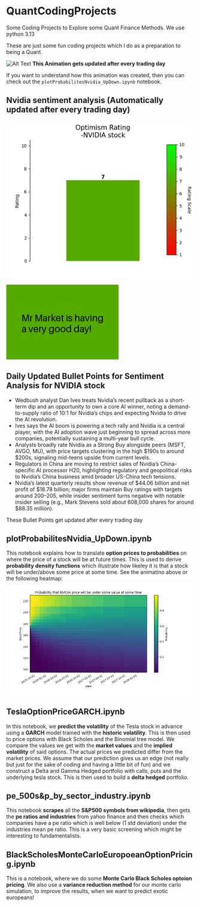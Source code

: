 # QuantCodingProjects
Some Coding Projects to Explore some Quant Finance Methods.
We use python 3.13

These are just some fun coding projects which I do as a preparation to being a Quant.

![Alt Text](./animations/probPriceUnder.gif)
**This Animation gets updated after every trading day**

If you want to understand how this animation was created, then you can check out the `plotProbabilitesNvidia_UpDown.ipynb` notebook.

## Nvidia sentiment analysis (Automatically updated after every trading day)
![image](./pictures/ratingPlot.png)

![image](./pictures/textRating.png)

## Daily Updated Bullet Points for Sentiment Analysis for NVIDIA stock
<!-- BulletPointStart -->
- Wedbush analyst Dan Ives treats Nvidia’s recent pullback as a short-term dip and an opportunity to own a core AI winner, noting a demand-to-supply ratio of 10:1 for Nvidia’s chips and expecting Nvidia to drive the AI revolution.
- Ives says the AI boom is powering a tech rally and Nvidia is a central player, with the AI adoption wave just beginning to spread across more companies, potentially sustaining a multi-year bull cycle.
- Analysts broadly rate Nvidia as a Strong Buy alongside peers (MSFT, AVGO, MU), with price targets clustering in the high $190s to around $200s, signaling mid-teens upside from current levels.
- Regulators in China are moving to restrict sales of Nvidia’s China-specific AI processor H20, highlighting regulatory and geopolitical risks to Nvidia’s China business amid broader US-China tech tensions.
- Nvidia’s latest quarterly results show revenue of $44.06 billion and net profit of $18.78 billion; major firms maintain Buy ratings with targets around $200–$205, while insider sentiment turns negative with notable insider selling (e.g., Mark Stevens sold about 608,000 shares for around $88.35 million).

<!-- BulletPointEnd -->
These Bullet Points get updated after every trading day
## plotProbabilitesNvidia_UpDown.ipynb

This notebook explains how to translate **option prices to probabilities** on where the price of a stock will be at future times. This is used to derive **probability density functions** which illustrate how likeley it is that a stock will be under/above some price at some time. See the animatino above or the following heatmap:
![image](./pictures/probPriceUnder.png)

## TeslaOptionPriceGARCH.ipynb

In this notebook, we **predict the volatility** of the Tesla stock in advance using a **GARCH** model trained with the **historic volatility**. This is then used to price options with Black Scholes and the Binomial tree model. We compare the values we get with the **market values** and the **implied volatility** of said options. The actual prices we predicted differ from the market prices. We assume that our prediction gives us an edge (not really but just for the sake of coding and having a little bit of fun) and we construct a Delta and Gamma Hedged portfolio with calls, puts and the underlying tesla stock.
This is then used to build a **delta hedged** portfolio.



## pe_500s&p_by_sector_industry.ipynb

This notebook **scrapes** all the **S&P500 symbols from wikipedia**, then gets the **pe ratios and industries** from yahoo finance and then checks which companies have a pe ratio which is well below (1 std deviation) under the industries mean pe ratio. This is a very basic screening which might be interesting to fundamentalists.



## BlackScholesMonteCarloEuropoeanOptionPricing.ipynb
This is a notebook, where we do some **Monte Carlo Black Scholes optoion pricing**. We also use a **variance reduction method** for our monte carlo simulation, to improve the results, when we want to predict exotic europeans!

